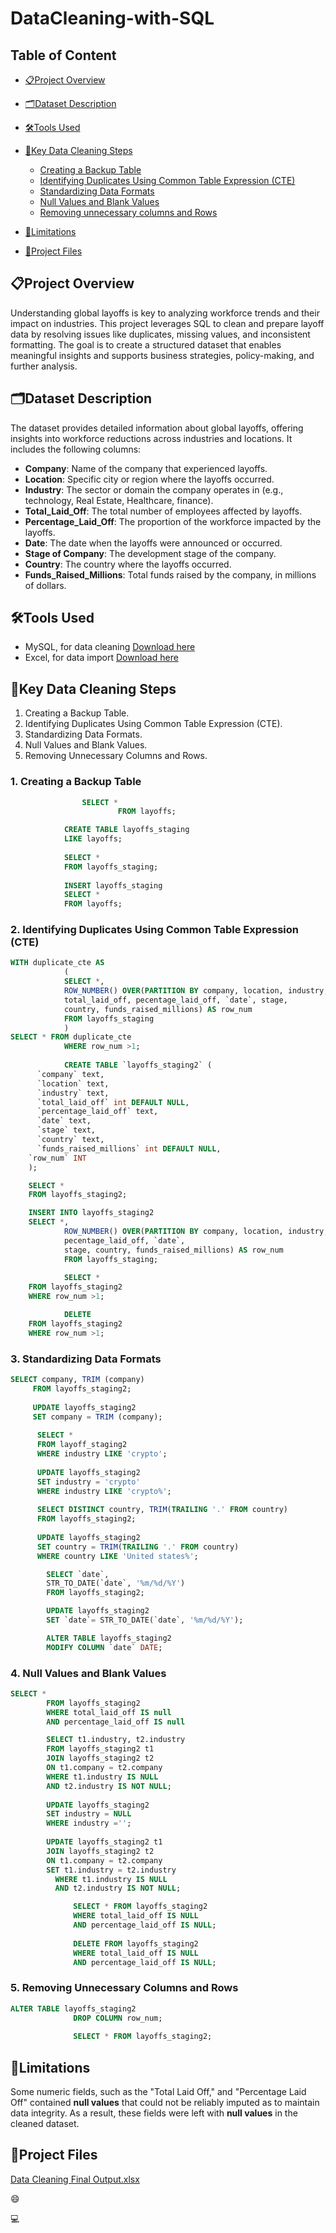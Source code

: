 # DataCleaning-with-SQL

## Table of Content

- [📋Project Overview](#project-overview)
  
- [🗂Dataset Description](#dataset-description)
  
- [🛠Tools Used](#tools-used)
  
- [🔧Key Data Cleaning Steps](#key-data-cleaning-steps)
   - [Creating a Backup Table](#creating-a-backup-table)
   - [Identifying Duplicates Using Common Table Expression (CTE)](#identifying-duplicates-using-common-table-expression-(cte))
   - [Standardizing Data Formats](#standardizing-data-formats)
   - [Null Values and Blank Values](#null-values-and-blank-values)
   - [Removing unnecessary columns and Rows](#removing-uneccessary-columns-and-rows)
     
- [📌Limitations](#limitations)

- [📁Project Files](#project-files)




  

## 📋Project Overview

Understanding global layoffs is key to analyzing workforce trends and their impact on industries. This project leverages SQL to clean and prepare layoff data by resolving issues like duplicates, missing values, and inconsistent formatting. The goal is to create a structured dataset that enables meaningful insights and supports business strategies, policy-making, and further analysis.

## 🗂Dataset Description

The dataset provides detailed information about global layoffs, offering insights into workforce reductions across industries and locations. It includes the following columns:
- **Company**: Name of the company that experienced layoffs.
- **Location**: Specific city or region where the layoffs occurred.
- **Industry**: The sector or domain the company operates in (e.g., technology, Real Estate, Healthcare, finance).
- **Total_Laid_Off**: The total number of employees affected by layoffs.
- **Percentage_Laid_Off**: The proportion of the workforce impacted by the layoffs.
- **Date**: The date when the layoffs were announced or occurred.
- **Stage of Company**: The development stage of the company.
- **Country**: The country where the layoffs occurred.
- **Funds_Raised_Millions**: Total funds raised by the company, in millions of dollars.
  
## 🛠Tools Used

- MySQL, for data cleaning [Download here](https://www.mysql.com)
- Excel, for data import [Download here](https://www.microsoft.com)

## 🔧Key Data Cleaning Steps

1. Creating a Backup Table.
2. Identifying Duplicates Using Common Table Expression (CTE).
3. Standardizing Data Formats.
4. Null Values and Blank Values.
5. Removing Unnecessary Columns and Rows.

### 1. Creating a Backup Table

```SQL
		        SELECT *
                        FROM layoffs;

			CREATE TABLE layoffs_staging
			LIKE layoffs;
			
			SELECT *
			FROM layoffs_staging;
			
			INSERT layoffs_staging
			SELECT *
			FROM layoffs;
```


### 2. Identifying Duplicates Using Common Table Expression (CTE)

```SQL
WITH duplicate_cte AS
			(
			SELECT *,
			ROW_NUMBER() OVER(PARTITION BY company, location, industry,
            total_laid_off, pecentage_laid_off, `date`, stage,
            country, funds_raised_millions) AS row_num
			FROM layoffs_staging
			)
SELECT * FROM duplicate_cte
			WHERE row_num >1;
			
			CREATE TABLE `layoffs_staging2` (
	  `company` text,
	  `location` text,
	  `industry` text,
	  `total_laid_off` int DEFAULT NULL,
	  `percentage_laid_off` text,
	  `date` text,
	  `stage` text,
	  `country` text,
	  `funds_raised_millions` int DEFAULT NULL,
	`row_num` INT
	);

	SELECT *
	FROM layoffs_staging2;

	INSERT INTO layoffs_staging2
	SELECT *,
			ROW_NUMBER() OVER(PARTITION BY company, location, industry, total_laid_off,
			pecentage_laid_off, `date`,
			stage, country, funds_raised_millions) AS row_num
			FROM layoffs_staging;
			
			SELECT *
	FROM layoffs_staging2
	WHERE row_num >1;

			DELETE
	FROM layoffs_staging2
	WHERE row_num >1;
```

### 3. Standardizing Data Formats

```SQL
SELECT company, TRIM (company)
	 FROM layoffs_staging2;
	 
	 UPDATE layoffs_staging2 
	 SET company = TRIM (company);
	 
	  SELECT *
	  FROM layoff_staging2
	  WHERE industry LIKE 'crypto';
	  
	  UPDATE layoffs_staging2
	  SET industry = 'crypto'
	  WHERE industry LIKE 'crypto%';
	  
	  SELECT DISTINCT country, TRIM(TRAILING '.' FROM country)
	  FROM layoffs_staging2;
	  
	  UPDATE layoffs_staging2
	  SET country = TRIM(TRAILING '.' FROM country)
	  WHERE country LIKE 'United states%';

		SELECT `date`,
		STR_TO_DATE(`date`, '%m/%d/%Y')
		FROM layoffs_staging2;

		UPDATE layoffs_staging2
		SET `date`= STR_TO_DATE(`date`, '%m/%d/%Y');

		ALTER TABLE layoffs_staging2
		MODIFY COLUMN `date` DATE;
```

### 4. Null Values and Blank Values
```SQL
SELECT *
		FROM layoffs_staging2
		WHERE total_laid_off IS null
		AND percentage_laid_off IS null

		SELECT t1.industry, t2.industry
		FROM layoffs_staging2 t1
		JOIN layoffs_staging2 t2
		ON t1.company = t2.company
		WHERE t1.industry IS NULL
		AND t2.industry IS NOT NULL;
		
		UPDATE layoffs_staging2
		SET industry = NULL
		WHERE industry ='';
		
		UPDATE layoffs_staging2 t1
		JOIN layoffs_staging2 t2
		ON t1.company = t2.company
		SET t1.industry = t2.industry
		  WHERE t1.industry IS NULL
		  AND t2.industry IS NOT NULL;

			  SELECT * FROM layoffs_staging2
			  WHERE total_laid_off IS NULL
			  AND percentage_laid_off IS NULL;
			  
			  DELETE FROM layoffs_staging2
			  WHERE total_laid_off IS NULL
			  AND percentage_laid_off IS NULL;
```
### 5. Removing Unnecessary Columns and Rows

```SQL
ALTER TABLE layoffs_staging2
			  DROP COLUMN row_num;
			  
			  SELECT * FROM layoffs_staging2;
```

## 📌Limitations

  Some numeric fields, such as the "Total Laid Off," and "Percentage Laid Off" contained **null values** that could not be reliably imputed as to maintain data integrity. As a result, these fields were left with **null values** in the cleaned dataset.

## 📁Project Files

[Data Cleaning Final Output.xlsx](https://github.com/user-attachments/files/17792729/Data.Cleaning.Final.Output.xlsx)

😄

💻


   
  
